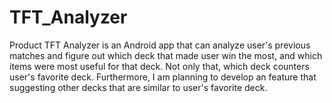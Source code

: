 # TFT_Analyzer
Product TFT Analyzer is an Android app that can analyze user's previous matches and figure out which deck that made user win the most, 
and which items were most useful for that deck. Not only that, which deck counters user's favorite deck. Furthermore, I am planning to 
develop an feature that suggesting other decks that are similar to user's favorite deck.
